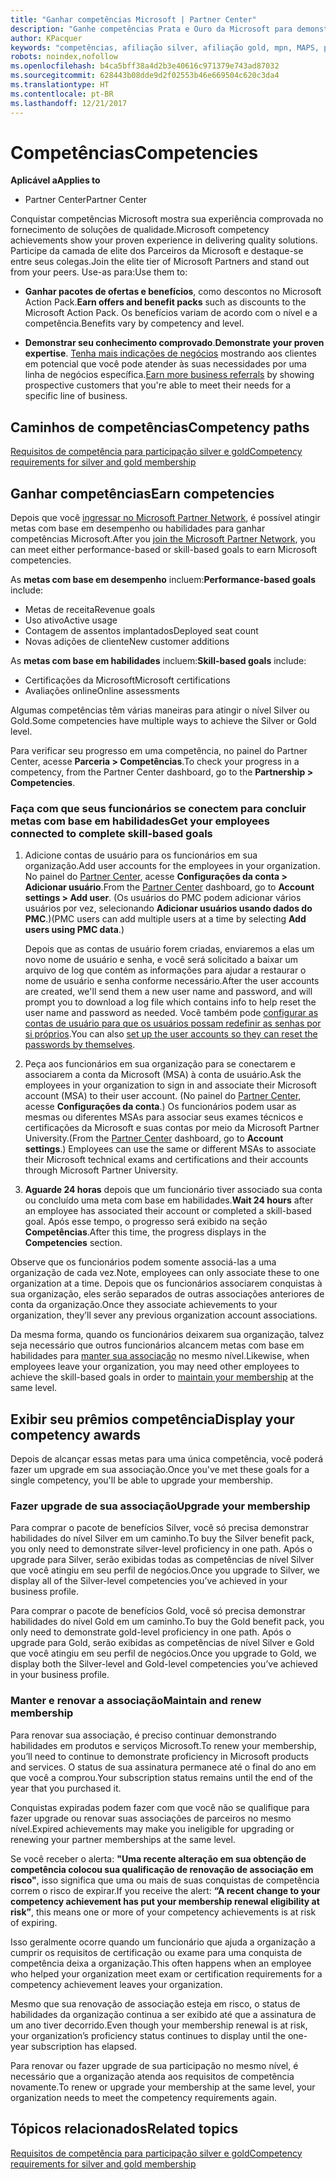 ```yaml
---
title: "Ganhar competências Microsoft | Partner Center"
description: "Ganhe competências Prata e Ouro da Microsoft para demonstrar seu conhecimento comprovado no fornecimento de soluções de qualidade em uma área especializada de negócios"
author: KPacquer
keywords: "competências, afiliação silver, afiliação gold, mpn, MAPS, proficiência, benefícios, metas de desempenho, metas de habilidades"
robots: noindex,nofollow
ms.openlocfilehash: b4ca5bff38a4d2b3e40616c971379e743ad87032
ms.sourcegitcommit: 628443b08dde9d2f02553b46e669504c620c3da4
ms.translationtype: HT
ms.contentlocale: pt-BR
ms.lasthandoff: 12/21/2017
---
```

<!--
•   FWLink https://go.microsoft.com/fwlink/?linkid=851080 : top of page
•   FWLink https://go.microsoft.com/fwlink/?linkid=851281: top of page (duplicate)
•   FWLink https://go.microsoft.com/fwlink/?linkid=851079: Competencies (#attainment_paths)
•   FWLink https://go.microsoft.com/fwlink/?linkid=851081: Maintain and renew membership (#maintain_membership)
•   FWLink https://go.microsoft.com/fwlink/?linkid=851082: Get your employees connected to complete skill-based goals (#associating_achievements)
•   FWLink https://go.microsoft.com/fwlink/?linkid=851083 : Achievement overrides (#achievement_override)
•   FWLink: https://go.microsoft.com/fwlink/?linkid=851236: UI link, goes to the place where you import new users. Temporarily points to the Partner Center homepage.
•   FWLink: https://go.microsoft.com/fwlink/?linkid=851607 :Will go to the docs page for Silver/Gold competency achievements. Currently goes to https://partnercenter.microsoft.com/partner/cloud-solution-provider 

 -->

# <a name="competencies"></a><span data-ttu-id="ca9fa-104">Competências</span><span class="sxs-lookup"><span data-stu-id="ca9fa-104">Competencies</span></span>

**<span data-ttu-id="ca9fa-105">Aplicável a</span><span class="sxs-lookup"><span data-stu-id="ca9fa-105">Applies to</span></span>**
-  <span data-ttu-id="ca9fa-106">Partner Center</span><span class="sxs-lookup"><span data-stu-id="ca9fa-106">Partner Center</span></span>

<span data-ttu-id="ca9fa-107">Conquistar competências Microsoft mostra sua experiência comprovada no fornecimento de soluções de qualidade.</span><span class="sxs-lookup"><span data-stu-id="ca9fa-107">Microsoft competency achievements show your proven experience in delivering quality solutions.</span></span> <span data-ttu-id="ca9fa-108">Participe da camada de elite dos Parceiros da Microsoft e destaque-se entre seus colegas.</span><span class="sxs-lookup"><span data-stu-id="ca9fa-108">Join the elite tier of Microsoft Partners and stand out from your peers.</span></span> <span data-ttu-id="ca9fa-109">Use-as para:</span><span class="sxs-lookup"><span data-stu-id="ca9fa-109">Use them to:</span></span> 

*  <span data-ttu-id="ca9fa-110">**Ganhar pacotes de ofertas e benefícios**, como descontos no Microsoft Action Pack.</span><span class="sxs-lookup"><span data-stu-id="ca9fa-110">**Earn offers and benefit packs** such as discounts to the Microsoft Action Pack.</span></span> <span data-ttu-id="ca9fa-111">Os benefícios variam de acordo com o nível e a competência.</span><span class="sxs-lookup"><span data-stu-id="ca9fa-111">Benefits vary by competency and level.</span></span> 

*  <span data-ttu-id="ca9fa-112">**Demonstrar seu conhecimento comprovado**.</span><span class="sxs-lookup"><span data-stu-id="ca9fa-112">**Demonstrate your proven expertise**.</span></span> <span data-ttu-id="ca9fa-113">[Tenha mais indicações de negócios](referrals.md) mostrando aos clientes em potencial que você pode atender às suas necessidades por uma linha de negócios específica.</span><span class="sxs-lookup"><span data-stu-id="ca9fa-113">[Earn more business referrals](referrals.md) by showing prospective customers that you're able to meet their needs for a specific line of business.</span></span>

## <a href="" id="attainment_paths"></a> <span data-ttu-id="ca9fa-114">Caminhos de competências</span><span class="sxs-lookup"><span data-stu-id="ca9fa-114">Competency paths</span></span>

[<span data-ttu-id="ca9fa-115">Requisitos de competência para participação silver e gold</span><span class="sxs-lookup"><span data-stu-id="ca9fa-115">Competency requirements for silver and gold membership</span></span>](learn-about-competencies.md)

## <a name="earn-competencies"></a><span data-ttu-id="ca9fa-116">Ganhar competências</span><span class="sxs-lookup"><span data-stu-id="ca9fa-116">Earn competencies</span></span>

<span data-ttu-id="ca9fa-117">Depois que você [ingressar no Microsoft Partner Network](mpn-overview.md), é possível atingir metas com base em desempenho ou habilidades para ganhar competências Microsoft.</span><span class="sxs-lookup"><span data-stu-id="ca9fa-117">After you [join the Microsoft Partner Network](mpn-overview.md), you can meet either performance-based or skill-based goals to earn Microsoft competencies.</span></span> 

<span data-ttu-id="ca9fa-118">As **metas com base em desempenho** incluem:</span><span class="sxs-lookup"><span data-stu-id="ca9fa-118">**Performance-based goals** include:</span></span> 
* <span data-ttu-id="ca9fa-119">Metas de receita</span><span class="sxs-lookup"><span data-stu-id="ca9fa-119">Revenue goals</span></span>
* <span data-ttu-id="ca9fa-120">Uso ativo</span><span class="sxs-lookup"><span data-stu-id="ca9fa-120">Active usage</span></span>
* <span data-ttu-id="ca9fa-121">Contagem de assentos implantados</span><span class="sxs-lookup"><span data-stu-id="ca9fa-121">Deployed seat count</span></span>
* <span data-ttu-id="ca9fa-122">Novas adições de cliente</span><span class="sxs-lookup"><span data-stu-id="ca9fa-122">New customer additions</span></span>

<span data-ttu-id="ca9fa-123">As **metas com base em habilidades** incluem:</span><span class="sxs-lookup"><span data-stu-id="ca9fa-123">**Skill-based goals** include:</span></span> 
* <span data-ttu-id="ca9fa-124">Certificações da Microsoft</span><span class="sxs-lookup"><span data-stu-id="ca9fa-124">Microsoft certifications</span></span>
* <span data-ttu-id="ca9fa-125">Avaliações online</span><span class="sxs-lookup"><span data-stu-id="ca9fa-125">Online assessments</span></span> 

<span data-ttu-id="ca9fa-126">Algumas competências têm várias maneiras para atingir o nível Silver ou Gold.</span><span class="sxs-lookup"><span data-stu-id="ca9fa-126">Some competencies have multiple ways to achieve the Silver or Gold level.</span></span>

<span data-ttu-id="ca9fa-127">Para verificar seu progresso em uma competência, no painel do Partner Center, acesse **Parceria > Competências**.</span><span class="sxs-lookup"><span data-stu-id="ca9fa-127">To check your progress in a competency, from the Partner Center dashboard, go to the **Partnership > Competencies**.</span></span> 

### <a href="" id="associating_achievements"></a><span data-ttu-id="ca9fa-128">Faça com que seus funcionários se conectem para concluir metas com base em habilidades</span><span class="sxs-lookup"><span data-stu-id="ca9fa-128">Get your employees connected to complete skill-based goals</span></span>

1.  <span data-ttu-id="ca9fa-129">Adicione contas de usuário para os funcionários em sua organização.</span><span class="sxs-lookup"><span data-stu-id="ca9fa-129">Add user accounts for the employees in your organization.</span></span> <span data-ttu-id="ca9fa-130">No painel do [Partner Center](http://partnercenter.microsoft.com), acesse **Configurações da conta > Adicionar usuário**.</span><span class="sxs-lookup"><span data-stu-id="ca9fa-130">From the [Partner Center](http://partnercenter.microsoft.com) dashboard, go to **Account settings > Add user**.</span></span> <span data-ttu-id="ca9fa-131">(Os usuários do PMC podem adicionar vários usuários por vez, selecionando **Adicionar usuários usando dados do PMC**.)</span><span class="sxs-lookup"><span data-stu-id="ca9fa-131">(PMC users can add multiple users at a time by selecting **Add users using PMC data**.)</span></span>

    <span data-ttu-id="ca9fa-132">Depois que as contas de usuário forem criadas, enviaremos a elas um novo nome de usuário e senha, e você será solicitado a baixar um arquivo de log que contém as informações para ajudar a restaurar o nome de usuário e senha conforme necessário.</span><span class="sxs-lookup"><span data-stu-id="ca9fa-132">After the user accounts are created, we'll send them a new user name and password, and will prompt you to download a log file which contains info to help reset the user name and password as needed.</span></span> <span data-ttu-id="ca9fa-133">Você também pode [configurar as contas de usuário para que os usuários possam redefinir as senhas por si próprios](https://docs.microsoft.com/en-us/azure/active-directory/active-directory-passwords-getting-started).</span><span class="sxs-lookup"><span data-stu-id="ca9fa-133">You can also [set up the user accounts so they can reset the passwords by themselves](https://docs.microsoft.com/en-us/azure/active-directory/active-directory-passwords-getting-started).</span></span>

2. <span data-ttu-id="ca9fa-134">Peça aos funcionários em sua organização para se conectarem e associarem a conta da Microsoft (MSA) à conta de usuário.</span><span class="sxs-lookup"><span data-stu-id="ca9fa-134">Ask the employees in your organization to sign in and associate their Microsoft account (MSA) to their user account.</span></span> <span data-ttu-id="ca9fa-135">(No painel do [Partner Center](http://partnercenter.microsoft.com), acesse **Configurações da conta**.) Os funcionários podem usar as mesmas ou diferentes MSAs para associar seus exames técnicos e certificações da Microsoft e suas contas por meio da Microsoft Partner University.</span><span class="sxs-lookup"><span data-stu-id="ca9fa-135">(From the [Partner Center](http://partnercenter.microsoft.com) dashboard, go to **Account settings**.) Employees can use the same or different MSAs to associate their Microsoft technical exams and certifications and their accounts through Microsoft Partner University.</span></span>

3.  <span data-ttu-id="ca9fa-136">**Aguarde 24 horas** depois que um funcionário tiver associado sua conta ou concluído uma meta com base em habilidades.</span><span class="sxs-lookup"><span data-stu-id="ca9fa-136">**Wait 24 hours** after an employee has associated their account or completed a skill-based goal.</span></span> <span data-ttu-id="ca9fa-137">Após esse tempo, o progresso será exibido na seção **Competências**.</span><span class="sxs-lookup"><span data-stu-id="ca9fa-137">After this time, the progress displays in the **Competencies** section.</span></span>

<span data-ttu-id="ca9fa-138">Observe que os funcionários podem somente associá-las a uma organização de cada vez.</span><span class="sxs-lookup"><span data-stu-id="ca9fa-138">Note, employees can only associate these to one organization at a time.</span></span> <span data-ttu-id="ca9fa-139">Depois que os funcionários associarem conquistas à sua organização, eles serão separados de outras associações anteriores de conta da organização.</span><span class="sxs-lookup"><span data-stu-id="ca9fa-139">Once they associate achievements to your organization, they’ll sever any previous organization account associations.</span></span>

<span data-ttu-id="ca9fa-140">Da mesma forma, quando os funcionários deixarem sua organização, talvez seja necessário que outros funcionários alcancem metas com base em habilidades para [manter sua associação](#maintaining_membership) no mesmo nível.</span><span class="sxs-lookup"><span data-stu-id="ca9fa-140">Likewise, when employees leave your organization, you may need other employees to achieve the skill-based goals in order to [maintain your membership](#maintaining_membership) at the same level.</span></span>

## <a name="display-your-competency-awards"></a><span data-ttu-id="ca9fa-141">Exibir seu prêmios competência</span><span class="sxs-lookup"><span data-stu-id="ca9fa-141">Display your competency awards</span></span>

<span data-ttu-id="ca9fa-142">Depois de alcançar essas metas para uma única competência, você poderá fazer um upgrade em sua associação.</span><span class="sxs-lookup"><span data-stu-id="ca9fa-142">Once you've met these goals for a single competency, you'll be able to upgrade your membership.</span></span>

### <a name="upgrade-your-membership"></a><span data-ttu-id="ca9fa-143">Fazer upgrade de sua associação</span><span class="sxs-lookup"><span data-stu-id="ca9fa-143">Upgrade your membership</span></span>

<span data-ttu-id="ca9fa-144">Para comprar o pacote de benefícios Silver, você só precisa demonstrar habilidades do nível Silver em um caminho.</span><span class="sxs-lookup"><span data-stu-id="ca9fa-144">To buy the Silver benefit pack, you only need to demonstrate silver-level proficiency in one path.</span></span> <span data-ttu-id="ca9fa-145">Após o upgrade para Silver, serão exibidas todas as competências de nível Silver que você atingiu em seu perfil de negócios.</span><span class="sxs-lookup"><span data-stu-id="ca9fa-145">Once you upgrade to Silver, we display all of the Silver-level competencies you’ve achieved in your business profile.</span></span> 

<span data-ttu-id="ca9fa-146">Para comprar o pacote de benefícios Gold, você só precisa demonstrar habilidades do nível Gold em um caminho.</span><span class="sxs-lookup"><span data-stu-id="ca9fa-146">To buy the Gold benefit pack, you only need to demonstrate gold-level proficiency in one path.</span></span> <span data-ttu-id="ca9fa-147">Após o upgrade para Gold, serão exibidas as competências de nível Silver e Gold que você atingiu em seu perfil de negócios.</span><span class="sxs-lookup"><span data-stu-id="ca9fa-147">Once you upgrade to Gold, we display both the Silver-level and Gold-level competencies you’ve achieved in your business profile.</span></span> 

### <a href="" id="maintain_membership"></a> <span data-ttu-id="ca9fa-148">Manter e renovar a associação</span><span class="sxs-lookup"><span data-stu-id="ca9fa-148">Maintain and renew membership</span></span>

<span data-ttu-id="ca9fa-149">Para renovar sua associação, é preciso continuar demonstrando habilidades em produtos e serviços Microsoft.</span><span class="sxs-lookup"><span data-stu-id="ca9fa-149">To renew your membership, you’ll need to continue to demonstrate proficiency in Microsoft products and services.</span></span> <span data-ttu-id="ca9fa-150">O status de sua assinatura permanece até o final do ano em que você a comprou.</span><span class="sxs-lookup"><span data-stu-id="ca9fa-150">Your subscription status remains until the end of the year that you purchased it.</span></span>

<span data-ttu-id="ca9fa-151">Conquistas expiradas podem fazer com que você não se qualifique para fazer upgrade ou renovar suas associações de parceiros no mesmo nível.</span><span class="sxs-lookup"><span data-stu-id="ca9fa-151">Expired achievements may make you ineligible for upgrading or renewing your partner memberships at the same level.</span></span> 

<span data-ttu-id="ca9fa-152">Se você receber o alerta: **"Uma recente alteração em sua obtenção de competência colocou sua qualificação de renovação de associação em risco"**, isso significa que uma ou mais de suas conquistas de competência correm o risco de expirar.</span><span class="sxs-lookup"><span data-stu-id="ca9fa-152">If you receive the alert: **“A recent change to your competency achievement has put your membership renewal eligibility at risk”**, this means one or more of your competency achievements is at risk of expiring.</span></span> 

<span data-ttu-id="ca9fa-153">Isso geralmente ocorre quando um funcionário que ajuda a organização a cumprir os requisitos de certificação ou exame para uma conquista de competência deixa a organização.</span><span class="sxs-lookup"><span data-stu-id="ca9fa-153">This often happens when an employee who helped your organization meet exam or certification requirements for a competency achievement leaves your organization.</span></span> 

<span data-ttu-id="ca9fa-154">Mesmo que sua renovação de associação esteja em risco, o status de habilidades da organização continua a ser exibido até que a assinatura de um ano tiver decorrido.</span><span class="sxs-lookup"><span data-stu-id="ca9fa-154">Even though your membership renewal is at risk, your organization’s proficiency status continues to display until the one-year subscription has elapsed.</span></span>

<span data-ttu-id="ca9fa-155">Para renovar ou fazer upgrade de sua participação no mesmo nível, é necessário que a organização atenda aos requisitos de competência novamente.</span><span class="sxs-lookup"><span data-stu-id="ca9fa-155">To renew or upgrade your membership at the same level, your organization needs to meet the competency requirements again.</span></span>

## <a name="related-topics"></a><span data-ttu-id="ca9fa-156">Tópicos relacionados</span><span class="sxs-lookup"><span data-stu-id="ca9fa-156">Related topics</span></span>

[<span data-ttu-id="ca9fa-157">Requisitos de competência para participação silver e gold</span><span class="sxs-lookup"><span data-stu-id="ca9fa-157">Competency requirements for silver and gold membership</span></span>](learn-about-competencies.md)